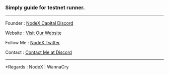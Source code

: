 ### Simply guide for testnet runner. 
 <hr>
<p style="font-size:14px" align="left">
<p style="font-size:14px" align="left">Founder :
<a href="https://discord.gg/JqQNcwff2e" target="_blank">NodeX Capital Discord</a></p>
<p style="font-size:14px" align="left">Website :
<a href="https://nodex.codes/" target="_blank">Visit Our Website</a></p>
<p style="font-size:14px" align="left">Follow Me :
<a href="https://twitter.com/nodexploit/" target="_blank">NodeX Twitter</a></p>
<p style="font-size:14px" align="left">Contact :
<a href="https://discordapp.com/users/928575843641479198" target="_blank">Contact Me at Discord</a></p>
<hr>
*Regards : NodeX | WannaCry
